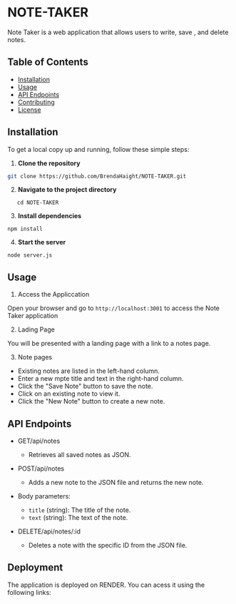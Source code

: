 # NOTE-TAKER

Note Taker is a web application that allows users to write, save , and delete notes.

## Table of Contents

- [Installation](#installation)
- [Usage](#usage)
- [API Endpoints](#api-endpoints)
- [Contributing](#contributing)
- [License](#license)

## Installation

To get a local copy up and running, follow these simple steps:

1. **Clone the repository**
```sh
git clone https://github.com/BrendaHaight/NOTE-TAKER.git
```

2. **Navigate to the project directory**
```
   cd NOTE-TAKER
   ```

3. **Install dependencies**
```
npm install
```

4. **Start the server**
```
node server.js
```

## Usage

1. Access the Appliccation 

Open your browser and go to `http://localhost:3001` to access the Note Taker application

2. Lading Page

You will be presented with a landing page with a link to a notes page.

3. Note pages

- Existing notes are listed in the left-hand column.
- Enter a new mpte title and text in the right-hand column.
- Click the "Save Note" button to save the note.
- Click on an existing note to view it.
- Click the "New Note" button to create a new note.

## API Endpoints

- GET/api/notes
  - Retrieves all saved notes as JSON.

- POST/api/notes
  - Adds a new note to the JSON file and returns the new note.

 - Body parameters:
   - `title` (string): The title of the note.
   - `text` (string): The text of the note.

- DELETE/api/notes/:id 
  - Deletes a note with the specific ID from the JSON file.

 ## Deployment

The application is deployed on RENDER. You can acess it using the following links:


    

